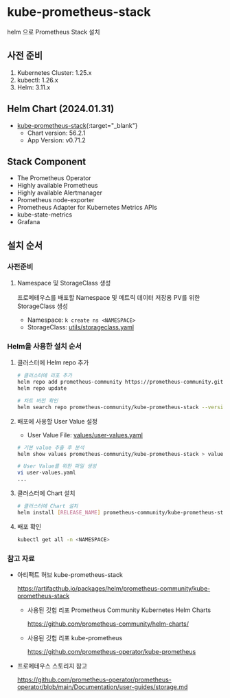 # kube-prometheus-stack
helm 으로 Prometheus Stack 설치

## 사전 준비
1. Kubernetes Cluster: 1.25.x
2. kubectl: 1.26.x
2. Helm: 3.11.x

## Helm Chart (2024.01.31)
- [kube-prometheus-stack](https://artifacthub.io/packages/helm/prometheus-community/kube-prometheus-stack){:target="_blank"}
    - Chart version: 56.2.1
    - App Version: v0.71.2

## Stack Component
- The Prometheus Operator
- Highly available Prometheus
- Highly available Alertmanager
- Prometheus node-exporter
- Prometheus Adapter for Kubernetes Metrics APIs
- kube-state-metrics
- Grafana

## 설치 순서

### 사전준비
1. Namespace 및 StorageClass 생성

    프로메테우스를 배포할 Namespace 및 메트릭 데이터 저장용 PV를 위한 StorageClass 생성

    - Namespace: ```k create ns <NAMESPACE>```
    - StorageClass: [utils/storageclass.yaml](utils/storage-class.yaml)

### Helm을 사용한 설치 순서
1. 클러스터에 Helm repo 추가

    ```bash
    # 클러스터에 리포 추가
    helm repo add prometheus-community https://prometheus-community.github.io/helm-charts
    helm repo update

    # 차트 버전 확인
    helm search repo prometheus-community/kube-prometheus-stack --versions
    ```

2. 배포에 사용할 User Value 설정

    - User Value File: [values/user-values.yaml](values/user-values.yaml)

    ```bash
    # 기본 value 추출 후 분석
    helm show values prometheus-community/kube-prometheus-stack > values.yaml

    # User Value를 위한 파일 생성
    vi user-values.yaml
    ...
    ```

3. 클러스터에 Chart 설치

    ```bash
    # 클러스터에 Chart 설치
    helm install [RELEASE_NAME] prometheus-community/kube-prometheus-stack --version <CHART_VERSION> -f user-values.yaml -n <NAMESPACE>
    ```


4. 배포 확인

    ```bash
    kubectl get all -n <NAMESPACE>
    ```

### 참고 자료
- 아티팩트 허브 kube-prometheus-stack

    https://artifacthub.io/packages/helm/prometheus-community/kube-prometheus-stack

    - 사용된 깃헙 리포 Prometheus Community Kubernetes Helm Charts
        
        https://github.com/prometheus-community/helm-charts/


    - 사용된 깃헙 리포 kube-prometheus

        https://github.com/prometheus-operator/kube-prometheus

- 프로메테우스 스토리지 참고

    https://github.com/prometheus-operator/prometheus-operator/blob/main/Documentation/user-guides/storage.md